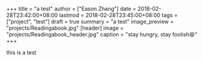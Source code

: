 +++
title = "a test"
author = ["Eason Zhang"]
date = 2018-02-28T23:42:00+08:00
lastmod = 2018-02-28T23:45:00+08:00
tags = ["project", "test"]
draft = true
summary = "a test"
image_preview = "projects/Readingabook.jpg"
[header]
image = "projects/Readingabook_header.jpg"
caption = "stay hungry, stay foolish:smile:"
+++

this is a test
